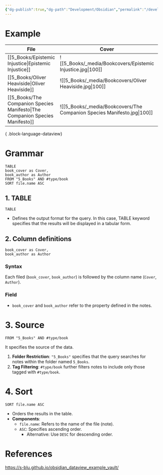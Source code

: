 ```yaml
---
{"dg-publish":true,"dg-path":"Development/Obsidian","permalink":"/development/obsidian/","tags":["type/tutorial","status/done"],"dgShowToc":true,"created":"2024-12-15T09:21:56.920+01:00","updated":"2024-12-15T11:33:54.726+01:00"}
---
```



# Example


| File                                                                            | Cover                                                                   | Author               |
| ------------------------------------------------------------------------------- | ----------------------------------------------------------------------- | -------------------- |
| [[5_Books/Epistemic Injustice\|Epistemic Injustice]]                         | ![[5_Books/_media/Bookcovers/Epistemic Injustice.jpg\|100]]             | Miranda Fricker      |
| [[5_Books/Oliver Heaviside\|Oliver Heaviside]]                               | ![[5_Books/_media/Bookcovers/Oliver Heaviside.jpg\|100]]                | Paul J. Nahin        |
| [[5_Books/The Companion Species Manifesto\|The Companion Species Manifesto]] | ![[5_Books/_media/Bookcovers/The Companion Species Manifesto.jpg\|100]] | Donna Jeanne Haraway |

{ .block-language-dataview}


# Grammar

```
TABLE 
book_cover as Cover,
book_author as Author
FROM "5_Books" AND #type/book
SORT file.name ASC
```

## 1. TABLE

```
TABLE 
```
 

- Defines the output format for the query. In this case, TABLE keyword specifies that the results will be displayed in a tabular form.

## 2. Column definitions

```
book_cover as Cover,
book_author as Author
```

### Syntax

Each filed (`book_cover`, `book_author`) is followed by the column name (`Cover`, `Author`).

### Field

- `book_cover` and `book_author` refer to the property defined in the notes.


# 3. Source

```
FROM "5_Books" AND #type/book
```

It specifies the source of the data.

1. **Folder Restriction**: `"5_Books"` specifies that the query searches for notes within the folder named `5_Books`.
2. **Tag Filtering**: `#type/book` further filters notes to include only those tagged with `#type/book`.


# 4. Sort

```
SORT file.name ASC
```

- Orders the results in the table.
- **Components**:
    - `file.name`: Refers to the name of the file (note).
    - `ASC`: Specifies ascending order.
        - Alternative: Use `DESC` for descending order.


# References

https://s-blu.github.io/obsidian_dataview_example_vault/